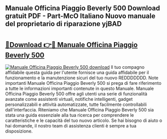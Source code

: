## Manuale Officina Piaggio Beverly 500 Download gratuit PDF - Part-McO Italiano Nuovo manuale del proprietario di riparazione yjBAD

# <h2><a href="http://dffxtj.blite.top/?on=Manuale+Officina+Piaggio+Beverly+500">🔗Download 👉🔴 Manuale Officina Piaggio Beverly 500</a></h2>

[![Manuale Officina Piaggio Beverly 500 download](https://i.imgur.com/lujVjoI.png)](http://dffxtj.blite.top/?on=Manuale+Officina+Piaggio+Beverly+500)
Il tuo compagno affidabile questa guida per l'utente fornisce una guida affidabile per il funzionamento e la manutenzione sicuri del tuo nuovo REDDDDDDD. Note importanti Manuale Officina Piaggio Beverly 500 si prega di fare riferimento a tutte le informazioni importanti contenute in questo Manuale. Manuale Officina Piaggio Beverly 500 offre agli utenti una serie di funzionalità avanzate come assistenti virtuali, notifiche intelligenti, gadget personalizzabili e attività automatizzate, tutte facilmente controllabili dall'interfaccia. Riteniamo che Manuale Officina Piaggio Beverly 500 sia stata una guida essenziale alla tua ricerca per comprendere le caratteristiche e le capacità del tuo nuovo articolo. Se hai bisogno di aiuto o hai domande, il nostro team di assistenza clienti è sempre a tua disposizione.
